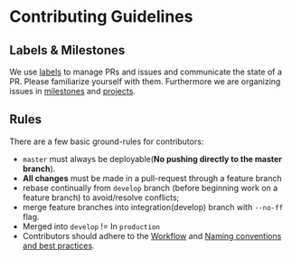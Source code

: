 # Contributing Guidelines

## Labels & Milestones

We use [labels](https://github.com/buidl-labs/zombies-in-the-room/labels) to manage PRs and issues and communicate the state of a PR. Please familiarize yourself with them. Furthermore we are organizing issues in [milestones](https://github.com/openethereum/openethereum/milestones) and [projects](https://github.com/buidl-labs/zombies-in-the-room/projects).

## Rules

There are a few basic ground-rules for contributors:

- `master` must always be deployable(**No pushing directly to the master branch**).
- **All changes** must be made in a pull-request through a feature branch
- rebase continually from `develop` branch (before beginning work on a feature branch) to avoid/resolve conflicts;
- merge feature branches into integration(develop) branch with `--no-ff` flag.
- Merged into `develop` != In `production`
- Contributors should adhere to the [Workflow](https://github.com/buidl-labs/zombies-in-the-room/wiki/Git-Workflow) and [Naming conventions and best practices](https://github.com/buidl-labs/zombies-in-the-room/wiki/Git-naming-conventions-and-best-practices).
